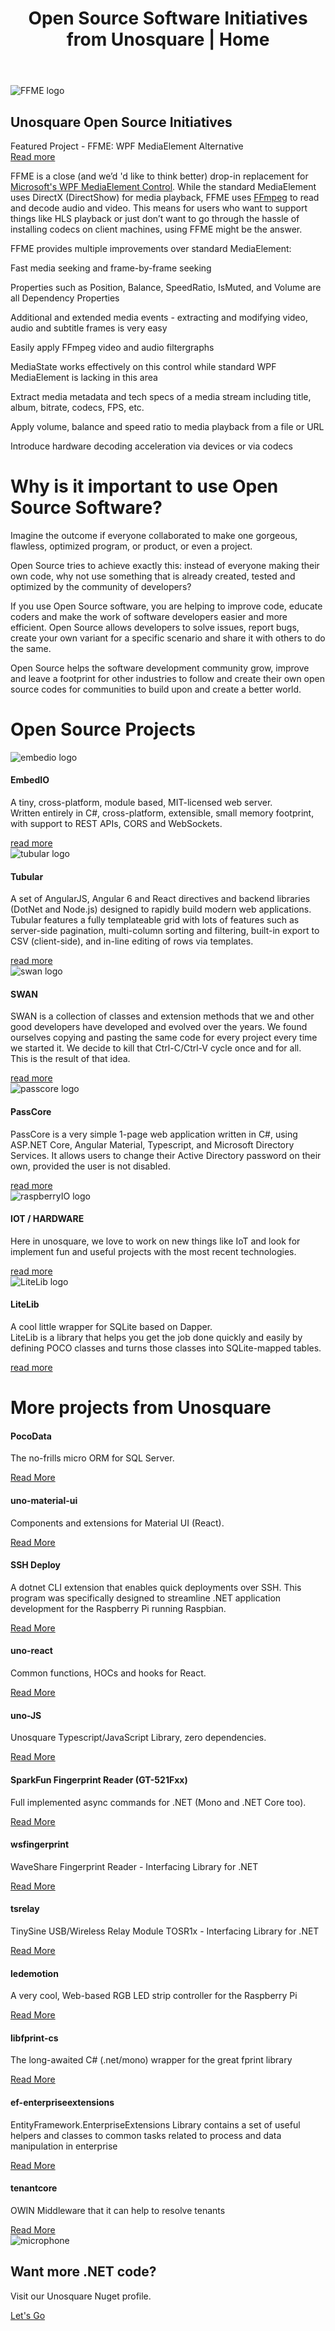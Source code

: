 ﻿---
layout: default
title: "Open Source Software Initiatives from Unosquare | Home"
description: "Check Unosquare's Open Source Software Initiatives for several technologies"
---
<div class="content-home container">
    <div class="main-hero hero">
        <img src="/assets/ffmeplay2.png" alt="FFME logo" />
        <div class="hero-title title-black">
            <h2 class="text-uppercase">Unosquare Open Source Initiatives</h2>
            <div id="hero-label">Featured Project - FFME: WPF MediaElement Alternative</div>
            <a class="link-gray" href="https://unosquare.github.io/ffmediaelement/"> Read more
            </a>
        </div>
    </div>
    <div class="col-12 mt-5 p-0">
        <p>FFME is a close (and we’d 'd like to think better) drop-in replacement for
            <a target="_blank" href="https://msdn.microsoft.com/en-us/library/system.windows.controls.mediaelement(v=vs.110).aspx">Microsoft's
                WPF MediaElement Control</a>.
            While the standard MediaElement uses DirectX (DirectShow) for media playback, FFME uses
            <a target="_blank" href="http://ffmpeg.org/">FFmpeg</a> to read and decode audio and video. This means for users who want to support things
            like HLS playback or just don’t want to go through the hassle of installing codecs on client machines, using FFME might be the answer.</p>
        <p>FFME provides multiple improvements over standard MediaElement:</p>
        <div class="facts-four-columns">
            <div class="row">
                <div class="col-6 col-lg-3">
                    <p>Fast media seeking and frame-by-frame seeking</p>
                </div>
                <div class="col-6 col-lg-3">
                    <p>Properties such as Position, Balance, SpeedRatio, IsMuted, and Volume are all
                        Dependency Properties</p>
                </div>
                <div class="col-6 col-lg-3">
                    <p>Additional and extended media events - extracting and modifying video, audio
                        and
                        subtitle frames is very easy</p>
                </div>
                <div class="col-6 col-lg-3">
                    <p>Easily apply FFmpeg video and audio filtergraphs</p>
                </div>
            </div>
            <div class="row">
                <div class="col-6 col-lg-3">
                    <p>MediaState works effectively on this control while standard WPF MediaElement is lacking in this area</p>
                </div>
                <div class="col-6 col-lg-3">
                    <p>Extract media metadata and tech specs of a media stream including title, album, bitrate, codecs, FPS, etc.</p>
                </div>
                <div class="col-6 col-lg-3">
                    <p>Apply volume, balance and speed ratio to media playback from a file or URL</p>
                </div>
                <div class="col-6 col-lg-3">
                    <p>Introduce hardware decoding acceleration via devices or via codecs</p>
                </div>
            </div>
        </div>
    </div>
</div>
<div class="gray-section">
    <div class="w-100 blue-box">
        <div class="container content-home py-3">
            <div class="d-flex align-items-center">
                <h1 class="white-text text-uppercase">Why is it important to use Open Source Software?</h1>
            </div>
        </div>
    </div>
    <div class="content-home container pt-0">
        <div class="col-12 mt-5 p-0">
            <p>Imagine the outcome if everyone collaborated to make one gorgeous, flawless, optimized program, or product, or even a project.</p>
            <p>Open Source tries to achieve exactly this: instead of everyone making their own code, why not use something that is already created,
            tested and optimized by the community of developers? </p>
            <p>If you use Open Source software, you are helping to improve code, educate coders and make the work of software developers easier and more efficient.
            Open Source allows developers to solve issues, report bugs, create your own variant for a specific scenario and share it with others to do the same. </p>
            <p>Open Source helps the software development community grow, improve and leave a footprint for other industries to follow and create their own open source codes for communities to build upon and create a better world. </p>
        </div>
    </div>
</div>
<div class="w-100 blue-box mb-2">
    <div class="container content-home py-3">
        <div class="d-flex align-items-center">
            <h1 class="white-text text-uppercase">Open Source Projects</h1>
        </div>
    </div>
</div>
<div class="content-home container">
    <div class="row">
        <div class="col-12 col-lg-4 mb-4">
            <div class="card">
                <img alt="embedio logo" src="assets/embedio.png" class="logo p-5">
                <div class="card-body p-3">
                    <div class="card-head-xl">
                        <h4 class="text-uppercase">EmbedIO</h4>
                        <p class="author-date">
                            A tiny, cross-platform, module based, MIT-licensed web server. <br>
                            Written entirely in C#, cross-platform, extensible, small memory footprint,
                            with support to REST APIs, CORS and WebSockets.
                        </p>
                    </div>
                    <a href="/embedio.html" class="text-uppercase">read more</a>
                </div>
            </div>
        </div>
        <div class="col-12 col-lg-4 mb-4">
            <div class="card">
                <img alt="tubular logo" src="assets/tubular.png" class="logo p-5">
                <div class="card-body p-3">
                    <div class="card-head-xl">
                        <h4 class="text-uppercase">Tubular</h4>
                        <p class="author-date">
                            A set of AngularJS, Angular 6 and React directives and backend libraries
                            (DotNet and Node.js) designed to rapidly build modern web applications. <br>
                            Tubular features a fully templateable grid with lots of features such as
                            server-side pagination, multi-column sorting and filtering, built-in export to CSV (client-side), and
                            in-line editing of rows via templates.
                        </p>
                    </div>
                    <a href="/tubular.html" class="text-uppercase">read more</a>
                </div>
            </div>
        </div>
        <div class="col-12 col-lg-4 mb-4">
            <div class="card">
                <img alt="swan logo" src="assets/swan.png" class="logo p-5">
                <div class="card-body p-3">
                    <div class="card-head-xl">
                        <h4 class="text-uppercase">SWAN</h4>
                        <p class="author-date">
                            SWAN is a collection of classes and
                            extension
                            methods that
                            we and other good developers have developed and evolved over the years. We
                            found
                            ourselves copying
                            and pasting the same code for every project every time we started it. We decide
                            to
                            kill
                            that Ctrl-C/Ctrl-V
                            cycle once and for all. <br> This is the result of that idea.
                        </p>
                    </div>
                    <a href="/swan.html" class="text-uppercase">read more</a>
                </div>
            </div>
        </div>
        <div class="col-12 col-lg-4 mb-4">
            <div class="card">
                <img alt="passcore logo" src="assets/passcore.PNG" class="logo">
                <div class="card-body p-3">
                    <div class="card-head">
                        <h4 class="text-uppercase">PassCore</h4>
                        <p class="author-date">
                            PassCore is a very simple 1-page web application written in C#,
                            using ASP.NET Core, Angular Material, Typescript, and Microsoft
                            Directory Services. It allows users to change their
                            Active Directory password on their own, provided the user is not disabled.
                        </p>
                    </div>
                    <a href="https://github.com/unosquare/passcore" class="text-uppercase">read more</a>
                </div>
            </div>
        </div>
        <div class="col-12 col-lg-4 mb-4">
            <div class="card">
                <img alt="raspberryIO logo" src="/assets/raspberryio.png" class="logo">
                <div class="card-body p-3">
                    <div class="card-head">
                        <h4 class="text-uppercase">IOT / HARDWARE</h4>
                        <p class="author-date">
                            Here in unosquare, we love to work on new things like IoT and look for
                            implement fun and useful projects with the most recent technologies.
                        </p>
                    </div>
                    <a href="/iot.html" class="text-uppercase">read more</a>
                </div>
            </div>
        </div>
        <div class="col-12 col-lg-4 mb-4">
            <div class="card">
                <img alt="LiteLib logo" src="assets/litelib-logo.png" class="logo">
                <div class="card-body p-3">
                    <div class="card-head">
                        <h4 class="text-uppercase">LiteLib</h4>
                        <p class="author-date">
                            A cool little wrapper for SQLite based on Dapper. <br>
                            LiteLib is a library that helps you get the job done quickly and easily by
                            defining POCO classes and turns those classes into SQLite-mapped tables.
                        </p>
                    </div>
                    <a href="https://github.com/unosquare/litelib" class="text-uppercase">read more</a>
                </div>
            </div>
        </div>
    </div>
</div>
<div class="gray-section">
    <div class="w-100 blue-box">
        <div class="container content-home py-3">
            <div class="d-flex align-items-center">
                <h1 class="white-text text-uppercase">More projects from Unosquare</h1>
            </div>
        </div>
    </div>
    <div class="content-home container pt-5">
        <div class="row">
            <div class="col-12 col-lg-4 mb-4">
                <div class="card">
                    <div class="card-body p-3">
                        <div class="card-head">
                            <h4 class="text-uppercase">PocoData</h4>
                            <p class="author-date">
                                The no-frills micro ORM for SQL Server.
                            </p>
                        </div>
                        <div class="calltoaction calltoaction-sm d-flex justify-content-start m-0">
                            <a href="https://github.com/unosquare/pocodata" class="link-blue">
                                Read More
                            </a>
                        </div>
                    </div>
                </div>
            </div>
            <div class="col-12 col-lg-4 mb-4">
                <div class="card">
                    <div class="card-body p-3">
                        <div class="card-head">
                            <h4 class="text-uppercase">uno-material-ui</h4>
                            <p class="author-date">
                                Components and extensions for Material UI (React).
                            </p>
                        </div>
                        <div class="calltoaction calltoaction-sm d-flex justify-content-start m-0">
                            <a href="https://github.com/unosquare/uno-material-ui" class="link-blue">
                                Read More
                            </a>
                        </div>
                    </div>
                </div>
            </div>
            <div class="col-12 col-lg-4 mb-4">
                <div class="card">
                    <div class="card-body p-3">
                        <div class="card-head">
                            <h4 class="text-uppercase">SSH Deploy</h4>
                            <p class="author-date">
                                A dotnet CLI extension that enables quick deployments over SSH. This program
                                was specifically designed to streamline .NET application development for the
                                Raspberry Pi running Raspbian.
                            </p>
                        </div>
                        <div class="calltoaction calltoaction-sm d-flex justify-content-start m-0">
                            <a href="https://github.com/unosquare/sshdeploy" class="link-blue">
                                Read More
                            </a>
                        </div>
                    </div>
                </div>
            </div>
            <div class="col-12 col-lg-4 mb-4">
                <div class="card">
                    <div class="card-body p-3">
                        <div class="card-head">
                            <h4 class="text-uppercase">uno-react</h4>
                            <p class="author-date">
                                Common functions, HOCs and hooks for React.
                            </p>
                        </div>
                        <div class="calltoaction calltoaction-sm d-flex justify-content-start m-0">
                            <a href="https://github.com/unosquare/uno-react" class="link-blue">
                                Read More
                            </a>
                        </div>
                    </div>
                </div>
            </div>
            <div class="col-12 col-lg-4 mb-4">
                <div class="card">
                    <div class="card-body p-3">
                        <div class="card-head">
                            <h4 class="text-uppercase">uno-JS</h4>
                            <p class="author-date">
                                Unosquare Typescript/JavaScript Library, zero dependencies.
                            </p>
                        </div>
                        <div class="calltoaction calltoaction-sm d-flex justify-content-start m-0">
                            <a href="https://github.com/unosquare/uno-js" class="link-blue">
                                Read More
                            </a>
                        </div>
                    </div>
                </div>
            </div>
            <div class="col-12 col-lg-4 mb-4">
                <div class="card">
                    <div class="card-body p-3">
                        <div class="card-head">
                            <h4 class="text-uppercase">SparkFun Fingerprint Reader (GT-521Fxx)</h4>
                            <p class="author-date">
                                Full implemented async commands for .NET (Mono and .NET Core too).
                            </p>
                        </div>
                        <div class="calltoaction calltoaction-sm d-flex justify-content-start m-0">
                            <a href="https://github.com/unosquare/sparkfunfingerprint" class="link-blue">
                                Read More
                            </a>
                        </div>
                    </div>
                </div>
            </div>
            <div class="col-12 col-lg-4 mb-4">
                <div class="card">
                    <div class="card-body p-3">
                        <div class="card-head">
                            <h4 class="text-uppercase">wsfingerprint</h4>
                            <p class="author-date">
                                WaveShare Fingerprint Reader - Interfacing Library for .NET
                            </p>
                        </div>
                        <div class="calltoaction calltoaction-sm d-flex justify-content-start m-0">
                            <a href="https://github.com/unosquare/wsfingerprint" class="link-blue">
                                Read More
                            </a>
                        </div>
                    </div>
                </div>
            </div>
            <div class="col-12 col-lg-4 mb-4">
                <div class="card">
                    <div class="card-body p-3">
                        <div class="card-head">
                            <h4 class="text-uppercase">tsrelay</h4>
                            <p class="author-date">
                                TinySine USB/Wireless Relay Module TOSR1x - Interfacing Library for .NET
                            </p>
                        </div>
                        <div class="calltoaction calltoaction-sm d-flex justify-content-start m-0">
                            <a href="https://github.com/unosquare/tsrelay" class="link-blue">
                                Read More
                            </a>
                        </div>
                    </div>
                </div>
            </div>
            <div class="col-12 col-lg-4 mb-4">
                <div class="card">
                    <div class="card-body p-3">
                        <div class="card-head">
                            <h4 class="text-uppercase">ledemotion</h4>
                            <p class="author-date">
                                A very cool, Web-based RGB LED strip controller for the Raspberry Pi
                            </p>
                        </div>
                        <div class="calltoaction calltoaction-sm d-flex justify-content-start m-0">
                            <a href="https://github.com/unosquare/ledemotion" class="link-blue">
                                Read More
                            </a>
                        </div>
                    </div>
                </div>
            </div>
            <div class="col-12 col-lg-4 mb-4">
                <div class="card">
                    <div class="card-body p-3">
                        <div class="card-head">
                            <h4 class="text-uppercase">libfprint-cs</h4>
                            <p class="author-date">
                                The long-awaited C# (.net/mono) wrapper for the great fprint library
                            </p>
                        </div>
                        <div class="calltoaction calltoaction-sm d-flex justify-content-start m-0">
                            <a href="https://github.com/unosquare/libfprint-cs" class="link-blue">
                                Read More
                            </a>
                        </div>
                    </div>
                </div>
            </div>
            <div class="col-12 col-lg-4 mb-4">
                <div class="card">
                    <div class="card-body p-3">
                        <div class="card-head">
                            <h4 class="text-uppercase">ef-enterpriseextensions</h4>
                            <p class="author-date">
                                EntityFramework.EnterpriseExtensions Library contains a set of useful
                                helpers
                                and classes to common tasks
                                related to process and data manipulation in enterprise
                            </p>
                        </div>
                        <div class="calltoaction calltoaction-sm d-flex justify-content-start m-0">
                            <a href="https://github.com/unosquare/ef-enterpriseextensions" class="link-blue">
                                Read More
                            </a>
                        </div>
                    </div>
                </div>
            </div>
            <div class="col-12 col-lg-4 mb-4">
                <div class="card">
                    <div class="card-body p-3">
                        <div class="card-head">
                            <h4 class="text-uppercase">tenantcore</h4>
                            <p class="author-date">
                                OWIN Middleware that it can help to resolve tenants
                            </p>
                        </div>
                        <div class="calltoaction calltoaction-sm d-flex justify-content-start m-0">
                            <a href="https://github.com/unosquare/tenantcore" class="link-blue">
                                Read More
                            </a>
                        </div>
                    </div>
                </div>
            </div>
        </div>
    </div>
</div>
<div id="banner" class="content-home container my-4">
    <div class="container">
        <div class="call-to-action-banner row">
            <div class="col-3 col-lg-1 icon">
                <img src="assets/microphone.png" alt="microphone">
            </div>
            <div class="banner col-9 col-lg-9">
                <h2>Want more .NET code?</h2>
                <p>Visit our Unosquare Nuget profile.</p>
            </div>
            <div class="link col-12 col-lg-2">
                <a href="https://www.nuget.org/profiles/Unosquare" class="link-blue">Let's Go</a>
            </div>
        </div>
    </div>
</div>
